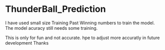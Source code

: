 # ThunderBall_Prediction


I have used small size Training Past Winning numbers to train the model.
The model acuracy still needs some training.

This is only for fun and not accurate. hpe to adjust more accuratly in future development
Thanks
